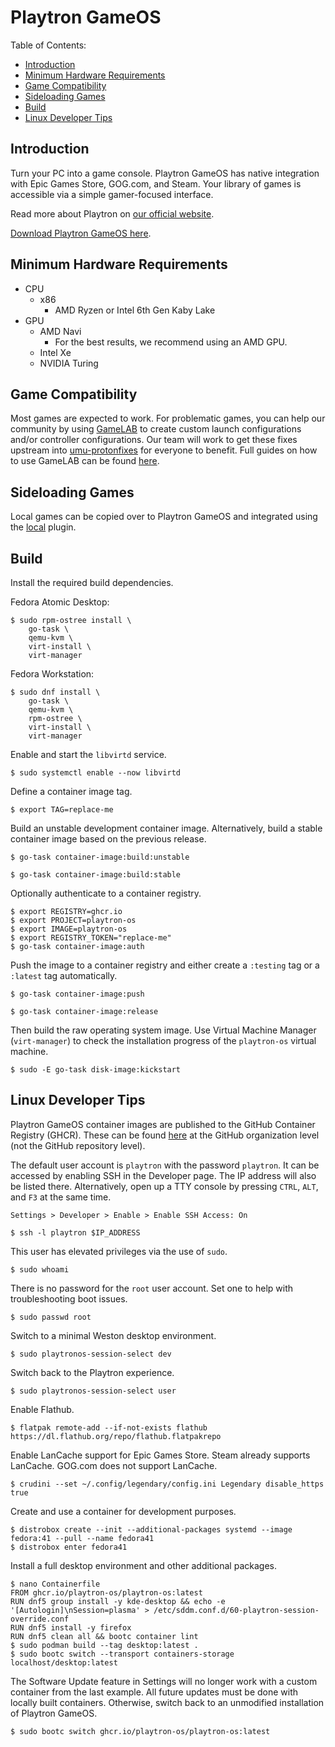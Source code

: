 # Playtron GameOS

Table of Contents:
- [Introduction](#introduction)
- [Minimum Hardware Requirements](#minimum-hardware-requirements)
- [Game Compatibility](#game-compatibility)
- [Sideloading Games](#sideloading-games)
- [Build](#build)
- [Linux Developer Tips](#linux-developer-tips)

## Introduction

Turn your PC into a game console. Playtron GameOS has native integration with Epic Games Store, GOG.com, and Steam. Your library of games is accessible via a simple gamer-focused interface.

Read more about Playtron on [our official website](https://www.playtron.one/).

[Download Playtron GameOS here](https://www.playtron.one/game-os#download-playtron-os).

## Minimum Hardware Requirements

- CPU
    - x86
        - AMD Ryzen or Intel 6th Gen Kaby Lake
- GPU
    - AMD Navi
        - For the best results, we recommend using an AMD GPU.
    - Intel Xe
    - NVIDIA Turing

## Game Compatibility

Most games are expected to work. For problematic games, you can help our community by using [GameLAB](https://github.com/playtron-os/gamelab) to create custom launch configurations and/or controller configurations. Our team will work to get these fixes upstream into [umu-protonfixes](https://github.com/Open-Wine-Components/umu-protonfixes) for everyone to benefit. Full guides on how to use GameLAB can be found [here](https://www.playtron.one/contribute).

## Sideloading Games

Local games can be copied over to Playtron GameOS and integrated using the [local](https://github.com/playtron-os/plugin-local) plugin.

## Build

Install the required build dependencies.

Fedora Atomic Desktop:

```
$ sudo rpm-ostree install \
    go-task \
    qemu-kvm \
    virt-install \
    virt-manager
```

Fedora Workstation:

```
$ sudo dnf install \
    go-task \
    qemu-kvm \
    rpm-ostree \
    virt-install \
    virt-manager
```

Enable and start the `libvirtd` service.

```
$ sudo systemctl enable --now libvirtd
```

Define a container image tag.

```
$ export TAG=replace-me
```

Build an unstable development container image. Alternatively, build a stable container image based on the previous release.

```
$ go-task container-image:build:unstable
```

```
$ go-task container-image:build:stable
```

Optionally authenticate to a container registry.

```
$ export REGISTRY=ghcr.io
$ export PROJECT=playtron-os
$ export IMAGE=playtron-os
$ export REGISTRY_TOKEN="replace-me"
$ go-task container-image:auth
```

Push the image to a container registry and either create a `:testing` tag or a `:latest` tag automatically.

```
$ go-task container-image:push
```

```
$ go-task container-image:release
```

Then build the raw operating system image. Use Virtual Machine Manager (`virt-manager`) to check the installation progress of the `playtron-os` virtual machine.

```
$ sudo -E go-task disk-image:kickstart
```

## Linux Developer Tips

Playtron GameOS container images are published to the GitHub Container Registry (GHCR). These can be found [here](https://github.com/orgs/playtron-os/packages/container/package/playtron-os) at the GitHub organization level (not the GitHub repository level).

The default user account is `playtron` with the password `playtron`. It can be accessed by enabling SSH in the Developer page. The IP address will also be listed there. Alternatively, open up a TTY console by pressing `CTRL`, `ALT`, and `F3` at the same time.

```
Settings > Developer > Enable > Enable SSH Access: On
```

```
$ ssh -l playtron $IP_ADDRESS
```

This user has elevated privileges via the use of `sudo`.

```
$ sudo whoami
```

There is no password for the `root` user account. Set one to help with troubleshooting boot issues.

```
$ sudo passwd root
```

Switch to a minimal Weston desktop environment.

```
$ sudo playtronos-session-select dev
```

Switch back to the Playtron experience.

```
$ sudo playtronos-session-select user
```

Enable Flathub.

```
$ flatpak remote-add --if-not-exists flathub https://dl.flathub.org/repo/flathub.flatpakrepo
```

Enable LanCache support for Epic Games Store. Steam already supports LanCache. GOG.com does not support LanCache.

```
$ crudini --set ~/.config/legendary/config.ini Legendary disable_https true
```

Create and use a container for development purposes.

```
$ distrobox create --init --additional-packages systemd --image fedora:41 --pull --name fedora41
$ distrobox enter fedora41
```

Install a full desktop environment and other additional packages.

```
$ nano Containerfile
FROM ghcr.io/playtron-os/playtron-os:latest
RUN dnf5 group install -y kde-desktop && echo -e '[Autologin]\nSession=plasma' > /etc/sddm.conf.d/60-playtron-session-override.conf
RUN dnf5 install -y firefox
RUN dnf5 clean all && bootc container lint
$ sudo podman build --tag desktop:latest .
$ sudo bootc switch --transport containers-storage localhost/desktop:latest
```

The Software Update feature in Settings will no longer work with a custom container from the last example. All future updates must be done with locally built containers. Otherwise, switch back to an unmodified installation of Playtron GameOS.

```
$ sudo bootc switch ghcr.io/playtron-os/playtron-os:latest
```

